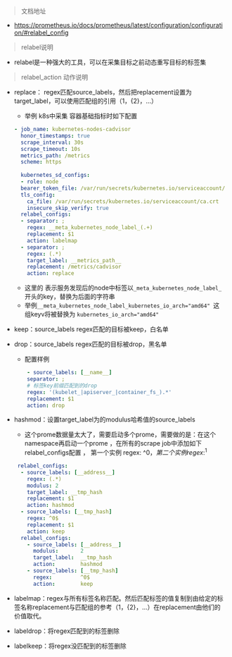 > 文档地址 
- https://prometheus.io/docs/prometheus/latest/configuration/configuration/#relabel_config

> relabel说明
- relabel是一种强大的工具，可以在采集目标之前动态重写目标的标签集

> relabel_action 动作说明 
- replace： regex匹配source_labels，然后把replacement设置为target_label，可以使用匹配组的引用（${1}，${2}，...）
    - 举例 k8s中采集 容器基础指标时如下配置
    ```yaml
    - job_name: kubernetes-nodes-cadvisor
      honor_timestamps: true
      scrape_interval: 30s
      scrape_timeout: 10s
      metrics_path: /metrics
      scheme: https
     
      kubernetes_sd_configs:
      - role: node
      bearer_token_file: /var/run/secrets/kubernetes.io/serviceaccount/token
      tls_config:
        ca_file: /var/run/secrets/kubernetes.io/serviceaccount/ca.crt
        insecure_skip_verify: true
      relabel_configs:
      - separator: ;
        regex: __meta_kubernetes_node_label_(.+)
        replacement: $1
        action: labelmap
      - separator: ;
        regex: (.*)
        target_label: __metrics_path__
        replacement: /metrics/cadvisor
        action: replace
    ```
    - 这里的 表示服务发现后的node中标签以`_meta_kubernetes_node_label_`开头的key，替换为后面的字符串
    - 举例`__meta_kubernetes_node_label_kubernetes_io_arch="amd64" `这组keyv将被替换为 `kubernetes_io_arch="amd64"`



- keep：source_labels regex匹配的目标被keep，白名单
- drop：source_labels regex匹配的目标被drop，黑名单
    - 配置样例
    ```yaml
        - source_labels: [__name__]
        separator: ;
        # 标签key前缀匹配到的drop
        regex: '(kubelet_|apiserver_|container_fs_).*'
        replacement: $1
        action: drop
    ```
    
- hashmod：设置target_label为的modulus哈希值的source_labels
    - 这个prome数据量太大了，需要启动多个prome，需要做的是：在这个namespace再启动一个prome ，在所有的scrape job中添加如下relabel_configs配置  ， 第一个实例 regex:         ^0$，第二个实例 regex:         ^1$
    ```yaml
     relabel_configs:
      - source_labels: [__address__]
        regex: (.*)
        modulus: 2
        target_label: __tmp_hash
        replacement: $1
        action: hashmod
      - source_labels: [__tmp_hash]
        regex: ^0$
        replacement: $1
        action: keep
      relabel_configs:
        - source_labels: [__address__]
          modulus:       2
          target_label:  __tmp_hash
          action:        hashmod
        - source_labels: [__tmp_hash]
          regex:         ^0$
          action:        keep  
    ```
    
- labelmap：regex与所有标签名称匹配。然后匹配标签的值复制到由给定的标签名称replacement与匹配组的参考（${1}，${2}，...）在replacement由他们的价值取代。
- labeldrop：将regex匹配到的标签删除
- labelkeep：将regex没匹配到的标签删除





